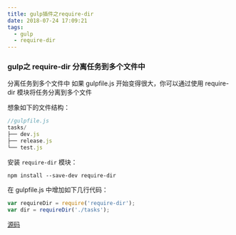 ```yaml
---
title: gulp插件之require-dir
date: 2018-07-24 17:09:21
tags:
  - gulp 
  - require-dir
---
```


### gulp之 require-dir 分离任务到多个文件中

分离任务到多个文件中
如果 gulpfile.js 开始变得很大，你可以通过使用 require-dir 模块将任务分离到多个文件

想象如下的文件结构：
```javascript
//gulpfile.js
tasks/
├── dev.js
├── release.js
└── test.js
```
<!-- more -->
安装 `require-dir` 模块：
```
npm install --save-dev require-dir
```
在 gulpfile.js 中增加如下几行代码：
```javascript
var requireDir = require('require-dir');
var dir = requireDir('./tasks');
```

[源码](https://github.com/aseemk/requireDir)
